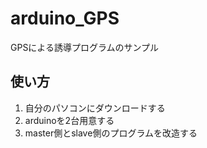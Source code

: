 # arduino_GPS
GPSによる誘導プログラムのサンプル

## 使い方
1. 自分のパソコンにダウンロードする
2. arduinoを2台用意する
3. master側とslave側のプログラムを改造する
